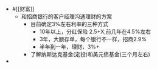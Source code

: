 - #[[财富]]
    - 和招商银行的客户经理沟通理财的方案
        - 目前确定3%左右利率的三种方式
            - 10年以上，分红保险 2.5+X,前几年在4.5%左右
            - 3年，大额存单，每个银行不一样，招商2.9%
            - 半年到一年，理财，3%+
        - 了解纳斯达克基金(定投)和美元债基金(三个月左右)
- 
